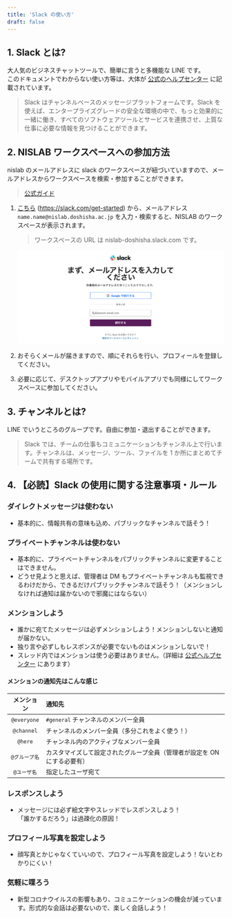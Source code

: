```yaml
---
title: 'Slack の使い方'
draft: false
---
```


## 1. Slack とは?

大人気のビジネスチャットツールで、簡単に言うと多機能な LINE です。  
このドキュメントでわからない使い方等は、大体が [公式のヘルプセンター](https://slack.com/intl/ja-jp/help) に記載されています。

> Slack はチャンネルベースのメッセージプラットフォームです。Slack を使えば、エンタープライズグレードの安全な環境の中で、もっと効果的に一緒に働き、すべてのソフトウェアツールとサービスを連携させ、上質な仕事に必要な情報を見つけることができます。

## 2. NISLAB ワークスペースへの参加方法

nislab のメールアドレスに slack のワークスペースが紐づいていますので、メールアドレスからワークスペースを検索・参加することができます。

> [公式ガイド](https://slack.com/intl/ja-jp/help/articles/212675257-Slack-%E3%83%AF%E3%83%BC%E3%82%AF%E3%82%B9%E3%83%9A%E3%83%BC%E3%82%B9%E3%81%AB%E5%8F%82%E5%8A%A0%E3%81%99%E3%82%8B#u21442u21152u12375u12390u12356u12427u12527u12540u12463u12473u12506u12540u12473u12434u26908u32034)

1. [こちら](https://slack.com/get-started) (<https://slack.com/get-started>) から、メールアドレス `name.name@nislab.doshisha.ac.jp` を入力・検索すると、NISLAB のワークスペースが表示されます。

   > ワークスペースの URL は nislab-doshisha.slack.com です。

   ![Slack](./slack01.png)

2. おそらくメールが届きますので、順にそれらを行い、プロフィールを登録してください。

3. 必要に応じて、デスクトップアプリやモバイルアプリでも同様にしてワークスペースに参加してください。

## 3. チャンネルとは?

LINE でいうところのグループです。自由に参加・退出することができます。

> Slack では、チームの仕事もコミュニケーションもチャンネル上で行います。チャンネルは、メッセージ、ツール、ファイルを 1 か所にまとめてチームで共有する場所です。

## 4. 【必読】Slack の使用に関する注意事項・ルール

### ダイレクトメッセージは使わない

- 基本的に、情報共有の意味も込め、パブリックなチャンネルで話そう！

### プライベートチャンネルは使わない

- 基本的に、プライベートチャンネルをパブリックチャンネルに変更することはできません。
- どうせ見ようと思えば、管理者は DM もプライベートチャンネルも監視できるわけだから、できるだけパブリックチャンネルで話そう！（メンションしなければ通知は届かないので邪魔にはならない）

### メンションしよう

- 誰かに宛てたメッセージは必ずメンションしよう！メンションしないと通知が届かない。
- 独り言や必ずしもレスポンスが必要でないものはメンションしないで！
- スレッド内ではメンションは使う必要はありません。（詳細は [公式ヘルプセンター](https://slack.com/intl/ja-jp/help/articles/115000769927-%E3%82%B9%E3%83%AC%E3%83%83%E3%83%89%E3%82%92%E4%BD%BF%E7%94%A8%E3%81%97%E3%81%A6%E4%BC%9A%E8%A9%B1%E3%82%92%E6%95%B4%E7%90%86%E3%81%99%E3%82%8B-) にあります）

#### メンションの通知先はこんな感じ

|  メンション   | 通知先                                                                   |
| :-----------: | :----------------------------------------------------------------------- |
|  `@everyone`  | `#general` チャンネルのメンバー全員                                      |
|  `@channel`   | チャンネルのメンバー全員（多分これをよく使う！）                         |
|    `@here`    | チャンネル内のアクティブなメンバー全員                                   |
| `@グループ名` | カスタマイズして設定されたグループ全員（管理者が設定を ON にする必要有） |
|  `@ユーザ名`  | 指定したユーザ宛て                                                       |

### レスポンスしよう

- メッセージには必ず絵文字やスレッドでレスポンスしよう！  
  「誰かするだろう」は過疎化の原因！

### プロフィール写真を設定しよう

- 顔写真とかじゃなくていいので、プロフィール写真を設定しよう！ないとわかりにくい！

### 気軽に喋ろう

- 新型コロナウイルスの影響もあり、コミュニケーションの機会が減っています。形式的な会話は必要ないので、楽しく会話しよう！
